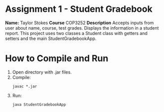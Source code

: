 # Assignment 1 - Student Gradebook
**Name:** Taylor Stokes
**Course** COP3252
**Description** Accepts inputs from user about name, course, test grades. Displays the information in a student report. This project uses two classes a Student class with getters and setters and the main StudentGradebookApp. 

# How to Compile and Run

1. Open directory with .jar files.
2. Compile:
    ```
    javac *.jar
    ```
3. Run:
    ```
    java StudentGradebookApp
    ```
